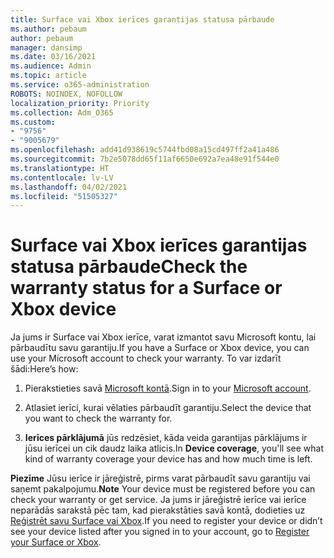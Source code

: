 ```yaml
---
title: Surface vai Xbox ierīces garantijas statusa pārbaude
ms.author: pebaum
author: pebaum
manager: dansimp
ms.date: 03/16/2021
ms.audience: Admin
ms.topic: article
ms.service: o365-administration
ROBOTS: NOINDEX, NOFOLLOW
localization_priority: Priority
ms.collection: Adm_O365
ms.custom:
- "9756"
- "9005679"
ms.openlocfilehash: add41d938619c5744fbd08a15cd497ff2a41a486
ms.sourcegitcommit: 7b2e5078dd65f11af6650e692a7ea48e91f544e0
ms.translationtype: HT
ms.contentlocale: lv-LV
ms.lasthandoff: 04/02/2021
ms.locfileid: "51505327"
---
```

# <a name="check-the-warranty-status-for-a-surface-or-xbox-device"></a><span data-ttu-id="865fd-102">Surface vai Xbox ierīces garantijas statusa pārbaude</span><span class="sxs-lookup"><span data-stu-id="865fd-102">Check the warranty status for a Surface or Xbox device</span></span>

<span data-ttu-id="865fd-103">Ja jums ir Surface vai Xbox ierīce, varat izmantot savu Microsoft kontu, lai pārbaudītu savu garantiju.</span><span class="sxs-lookup"><span data-stu-id="865fd-103">If you have a Surface or Xbox device, you can use your Microsoft account to check your warranty.</span></span> <span data-ttu-id="865fd-104">To var izdarīt šādi:</span><span class="sxs-lookup"><span data-stu-id="865fd-104">Here’s how:</span></span>

1. <span data-ttu-id="865fd-105">Pierakstieties savā [Microsoft kontā](https://account.microsoft.com/devices/).</span><span class="sxs-lookup"><span data-stu-id="865fd-105">Sign in to your [Microsoft account](https://account.microsoft.com/devices/).</span></span> 

1. <span data-ttu-id="865fd-106">Atlasiet ierīci, kurai vēlaties pārbaudīt garantiju.</span><span class="sxs-lookup"><span data-stu-id="865fd-106">Select the device that you want to check the warranty for.</span></span>

1. <span data-ttu-id="865fd-107">**Ierīces pārklājumā** jūs redzēsiet, kāda veida garantijas pārklājums ir jūsu ierīcei un cik daudz laika atlicis.</span><span class="sxs-lookup"><span data-stu-id="865fd-107">In **Device coverage**, you'll see what kind of warranty coverage your device has and how much time is left.</span></span>

<span data-ttu-id="865fd-108">**Piezīme** Jūsu ierīce ir jāreģistrē, pirms varat pārbaudīt savu garantiju vai saņemt pakalpojumu.</span><span class="sxs-lookup"><span data-stu-id="865fd-108">**Note** Your device must be registered before you can check your warranty or get service.</span></span> <span data-ttu-id="865fd-109">Ja jums ir jāreģistrē ierīce vai ierīce neparādās sarakstā pēc tam, kad pierakstāties savā kontā, dodieties uz [Reģistrēt savu Surface vai Xbox](https://support.microsoft.com/surface/register-your-surface-or-xbox-fd7d73f8-b0e6-c9fa-e83b-0b64652e2376).</span><span class="sxs-lookup"><span data-stu-id="865fd-109">If you need to register your device or didn’t see your device listed after you signed in to your account, go to [Register your Surface or Xbox](https://support.microsoft.com/surface/register-your-surface-or-xbox-fd7d73f8-b0e6-c9fa-e83b-0b64652e2376).</span></span>
